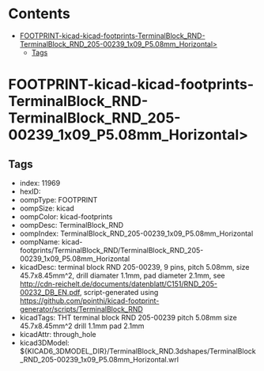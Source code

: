 



Contents
========

* [FOOTPRINT-kicad-kicad-footprints-TerminalBlock_RND-TerminalBlock_RND_205-00239_1x09_P5.08mm_Horizontal>](#footprint-kicad-kicad-footprints-terminalblock_rnd-terminalblock_rnd_205-00239_1x09_p508mm_horizontal)
	* [Tags](#tags)

# FOOTPRINT-kicad-kicad-footprints-TerminalBlock_RND-TerminalBlock_RND_205-00239_1x09_P5.08mm_Horizontal>

## Tags

- index: 11969
- hexID: 
- oompType: FOOTPRINT
- oompSize: kicad
- oompColor: kicad-footprints
- oompDesc: TerminalBlock_RND
- oompIndex: TerminalBlock_RND_205-00239_1x09_P5.08mm_Horizontal
- oompName: kicad-footprints/TerminalBlock_RND/TerminalBlock_RND_205-00239_1x09_P5.08mm_Horizontal
- kicadDesc: terminal block RND 205-00239, 9 pins, pitch 5.08mm, size 45.7x8.45mm^2, drill diamater 1.1mm, pad diameter 2.1mm, see http://cdn-reichelt.de/documents/datenblatt/C151/RND_205-00232_DB_EN.pdf, script-generated using https://github.com/pointhi/kicad-footprint-generator/scripts/TerminalBlock_RND
- kicadTags: THT terminal block RND 205-00239 pitch 5.08mm size 45.7x8.45mm^2 drill 1.1mm pad 2.1mm
- kicadAttr: through_hole
- kicad3DModel: ${KICAD6_3DMODEL_DIR}/TerminalBlock_RND.3dshapes/TerminalBlock_RND_205-00239_1x09_P5.08mm_Horizontal.wrl
